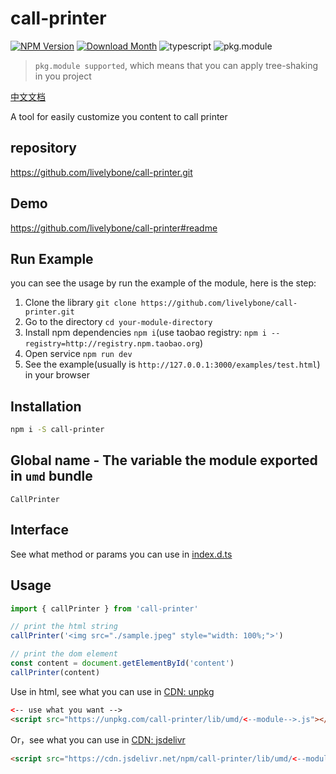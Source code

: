 # call-printer
[![NPM Version](http://img.shields.io/npm/v/call-printer.svg?style=flat-square)](https://www.npmjs.com/package/call-printer)
[![Download Month](http://img.shields.io/npm/dm/call-printer.svg?style=flat-square)](https://www.npmjs.com/package/call-printer)
![typescript](https://img.shields.io/badge/typescript-supported-blue.svg "typescript")
![pkg.module](https://img.shields.io/badge/pkg.module-supported-blue.svg "pkg.module")

> `pkg.module supported`, which means that you can apply tree-shaking in you project

[中文文档](./README-CN.md)

A tool for easily customize you content to call printer

## repository
https://github.com/livelybone/call-printer.git

## Demo
https://github.com/livelybone/call-printer#readme

## Run Example
you can see the usage by run the example of the module, here is the step:

1. Clone the library `git clone https://github.com/livelybone/call-printer.git`
2. Go to the directory `cd your-module-directory`
3. Install npm dependencies `npm i`(use taobao registry: `npm i --registry=http://registry.npm.taobao.org`)
4. Open service `npm run dev`
5. See the example(usually is `http://127.0.0.1:3000/examples/test.html`) in your browser

## Installation
```bash
npm i -S call-printer
```

## Global name - The variable the module exported in `umd` bundle
`CallPrinter`

## Interface
See what method or params you can use in [index.d.ts](./index.d.ts)

## Usage
```js
import { callPrinter } from 'call-printer'

// print the html string
callPrinter('<img src="./sample.jpeg" style="width: 100%;">')

// print the dom element
const content = document.getElementById('content')
callPrinter(content)
```

Use in html, see what you can use in [CDN: unpkg](https://unpkg.com/call-printer/lib/umd/)
```html
<-- use what you want -->
<script src="https://unpkg.com/call-printer/lib/umd/<--module-->.js"></script>
```

Or，see what you can use in [CDN: jsdelivr](https://cdn.jsdelivr.net/npm/call-printer/lib/umd/)
```html
<script src="https://cdn.jsdelivr.net/npm/call-printer/lib/umd/<--module-->.js"></script>
```
